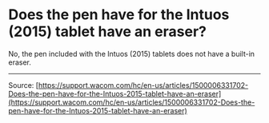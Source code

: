 # Does the pen have for the Intuos (2015) tablet have an eraser?

No, the pen included with the Intuos (2015) tablets does not have a built-in eraser.

---
Source: [https://support.wacom.com/hc/en-us/articles/1500006331702-Does-the-pen-have-for-the-Intuos-2015-tablet-have-an-eraser](https://support.wacom.com/hc/en-us/articles/1500006331702-Does-the-pen-have-for-the-Intuos-2015-tablet-have-an-eraser)
